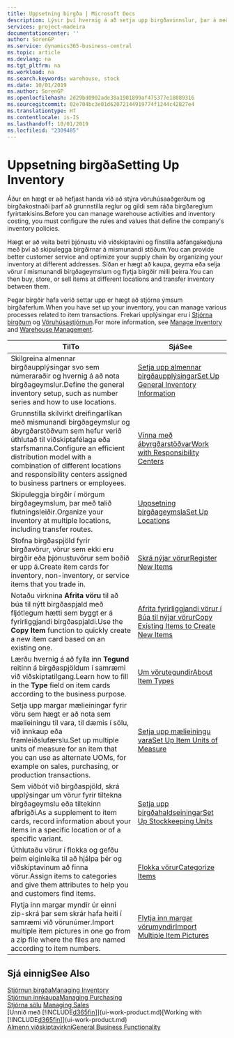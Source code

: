 ```yaml
---
title: Uppsetning birgða | Microsoft Docs
description: Lýsir því hvernig á að setja upp birgðavinnslur, þar á meðal flutningsleiðir og birgðageymslur á borð við vöruhús.
services: project-madeira
documentationcenter: ''
author: SorenGP
ms.service: dynamics365-business-central
ms.topic: article
ms.devlang: na
ms.tgt_pltfrm: na
ms.workload: na
ms.search.keywords: warehouse, stock
ms.date: 10/01/2019
ms.author: SorenGP
ms.openlocfilehash: 2d29bd0902ade38a1901899af475377e18089316
ms.sourcegitcommit: 02e704bc3e01d62072144919774f1244c42827e4
ms.translationtype: HT
ms.contentlocale: is-IS
ms.lasthandoff: 10/01/2019
ms.locfileid: "2309485"
---
```

# <a name="setting-up-inventory"></a><span data-ttu-id="87122-103">Uppsetning birgða</span><span class="sxs-lookup"><span data-stu-id="87122-103">Setting Up Inventory</span></span>
<span data-ttu-id="87122-104">Áður en hægt er að hefjast handa við að stýra vöruhúsaaðgerðum og birgðakostnaði þarf að grunnstilla reglur og gildi sem ráða birgðareglum fyrirtækisins.</span><span class="sxs-lookup"><span data-stu-id="87122-104">Before you can manage warehouse activities and inventory costing, you must configure the rules and values that define the company's inventory policies.</span></span>

<span data-ttu-id="87122-105">Hægt er að veita betri þjónustu við viðskiptavini og fínstilla aðfangakeðjuna með því að skipulegga birgðirnar á mismunandi stöðum.</span><span class="sxs-lookup"><span data-stu-id="87122-105">You can provide better customer service and optimize your supply chain by organizing your inventory at different addresses.</span></span> <span data-ttu-id="87122-106">Síðan er hægt að kaupa, geyma eða selja vörur í mismunandi birgðageymslum og flytja birgðir milli þeirra.</span><span class="sxs-lookup"><span data-stu-id="87122-106">You can then buy, store, or sell items at different locations and transfer inventory between them.</span></span>

<span data-ttu-id="87122-107">Þegar birgðir hafa verið settar upp er hægt að stjórna ýmsum birgðaferlum.</span><span class="sxs-lookup"><span data-stu-id="87122-107">When you have set up your inventory, you can manage various processes related to item transactions.</span></span> <span data-ttu-id="87122-108">Frekari upplýsingar eru í [Stjórna birgðum](inventory-manage-inventory.md) og [Vöruhúsastjórnun](warehouse-manage-warehouse.md).</span><span class="sxs-lookup"><span data-stu-id="87122-108">For more information, see [Manage Inventory](inventory-manage-inventory.md) and [Warehouse Management](warehouse-manage-warehouse.md).</span></span>

| <span data-ttu-id="87122-109">Til</span><span class="sxs-lookup"><span data-stu-id="87122-109">To</span></span> | <span data-ttu-id="87122-110">Sjá</span><span class="sxs-lookup"><span data-stu-id="87122-110">See</span></span> |
| --- | --- |
| <span data-ttu-id="87122-111">Skilgreina almennar birgðaupplýsingar svo sem númeraraðir og hvernig á að nota birgðageymslur.</span><span class="sxs-lookup"><span data-stu-id="87122-111">Define the general inventory setup, such as number series and how to use locations.</span></span> |[<span data-ttu-id="87122-112">Setja upp almennar birgðaupplýsingar</span><span class="sxs-lookup"><span data-stu-id="87122-112">Set Up General Inventory Information</span></span>](inventory-how-setup-general.md) |
|<span data-ttu-id="87122-113">Grunnstilla skilvirkt dreifingarlíkan með mismunandi birgðageymslur og ábyrgðarstöðvum sem hefur verið úthlutað til viðskiptafélaga eða starfsmanna.</span><span class="sxs-lookup"><span data-stu-id="87122-113">Configure an efficient distribution model with a combination of different locations and responsibility centers assigned to business partners or employees.</span></span>|[<span data-ttu-id="87122-114">Vinna með ábyrgðarstöðvar</span><span class="sxs-lookup"><span data-stu-id="87122-114">Work with Responsibility Centers</span></span>](inventory-responsibility-centers.md)|
| <span data-ttu-id="87122-115">Skipuleggja birgðir í mörgum birgðageymslum, þar með talið flutningsleiðir.</span><span class="sxs-lookup"><span data-stu-id="87122-115">Organize your inventory at multiple locations, including transfer routes.</span></span> |[<span data-ttu-id="87122-116">Uppsetning birgðageymsla</span><span class="sxs-lookup"><span data-stu-id="87122-116">Set Up Locations</span></span>](inventory-how-register-new-items.md) |
| <span data-ttu-id="87122-117">Stofna birgðaspjöld fyrir birgðavörur, vörur sem ekki eru birgðir eða þjónustuvörur sem boðið er upp á.</span><span class="sxs-lookup"><span data-stu-id="87122-117">Create item cards for inventory, non-inventory, or service items that you trade in.</span></span> |[<span data-ttu-id="87122-118">Skrá nýjar vörur</span><span class="sxs-lookup"><span data-stu-id="87122-118">Register New Items</span></span>](inventory-how-register-new-items.md) |
|<span data-ttu-id="87122-119">Notaðu virknina **Afrita vöru** til að búa til nýtt birgðaspjald með fljótlegum hætti sem byggt er á fyrirliggjandi birgðaspjaldi.</span><span class="sxs-lookup"><span data-stu-id="87122-119">Use the **Copy Item** function to quickly create a new item card based on an existing one.</span></span>|[<span data-ttu-id="87122-120">Afrita fyrirliggjandi vörur í Búa til nýjar vörur</span><span class="sxs-lookup"><span data-stu-id="87122-120">Copy Existing Items to Create New Items</span></span>](inventory-how-copy-items.md)|
|<span data-ttu-id="87122-121">Lærðu hvernig á að fylla inn **Tegund** reitinn á birgðaspjöldum í samræmi við viðskiptatilgang.</span><span class="sxs-lookup"><span data-stu-id="87122-121">Learn how to fill in the **Type** field on item cards according to the business purpose.</span></span>|[<span data-ttu-id="87122-122">Um vörutegundir</span><span class="sxs-lookup"><span data-stu-id="87122-122">About Item Types</span></span>](inventory-about-item-types.md)|
|<span data-ttu-id="87122-123">Setja upp margar mælieiningar fyrir vöru sem hægt er að nota sem mælieiningu til vara, til dæmis í sölu, við innkaup eða framleiðslufærslu.</span><span class="sxs-lookup"><span data-stu-id="87122-123">Set up multiple units of measure for an item that you can use as alternate UOMs, for example on sales, purchasing, or production transactions.</span></span>|[<span data-ttu-id="87122-124">Setja upp mælieiningu vara</span><span class="sxs-lookup"><span data-stu-id="87122-124">Set Up Item Units of Measure</span></span>](inventory-how-setup-units-of-measure.md)|
|<span data-ttu-id="87122-125">Sem viðbót við birgðaspjöld, skrá upplýsingar um vörur fyrir tiltekna birgðageymslu eða tiltekinn afbrigði.</span><span class="sxs-lookup"><span data-stu-id="87122-125">As a supplement to item cards, record information about your items in a specific location or of a specific variant.</span></span>|[<span data-ttu-id="87122-126">Setja upp birgðahaldseiningar</span><span class="sxs-lookup"><span data-stu-id="87122-126">Set Up Stockkeeping Units</span></span>](inventory-how-to-set-up-stockkeeping-units.md)|
| <span data-ttu-id="87122-127">Úthlutaðu vörur í flokka og gefðu þeim eiginleika til að hjálpa þér og viðskiptavinum að finna vörur.</span><span class="sxs-lookup"><span data-stu-id="87122-127">Assign items to categories and give them attributes to help you and customers find items.</span></span> |[<span data-ttu-id="87122-128">Flokka vörur</span><span class="sxs-lookup"><span data-stu-id="87122-128">Categorize Items</span></span>](inventory-how-categorize-items.md) |
|<span data-ttu-id="87122-129">Flytja inn margar myndir úr einni zip-skrá þar sem skrár hafa heiti í samræmi við vörunúmer.</span><span class="sxs-lookup"><span data-stu-id="87122-129">Import multiple item pictures in one go from a zip file where the files are named according to item numbers.</span></span>|[<span data-ttu-id="87122-130">Flytja inn margar vörumyndir</span><span class="sxs-lookup"><span data-stu-id="87122-130">Import Multiple Item Pictures</span></span>](inventory-how-import-item-pictures.md)|

## <a name="see-also"></a><span data-ttu-id="87122-131">Sjá einnig</span><span class="sxs-lookup"><span data-stu-id="87122-131">See Also</span></span>
[<span data-ttu-id="87122-132">Stjórnun birgða</span><span class="sxs-lookup"><span data-stu-id="87122-132">Managing Inventory</span></span>](inventory-manage-inventory.md)  
[<span data-ttu-id="87122-133">Stjórnun innkaupa</span><span class="sxs-lookup"><span data-stu-id="87122-133">Managing Purchasing</span></span>](purchasing-manage-purchasing.md)  
<span data-ttu-id="87122-134">[Stjórna sölu](sales-manage-sales.md)  </span><span class="sxs-lookup"><span data-stu-id="87122-134">[Managing Sales](sales-manage-sales.md)  </span></span>  
<span data-ttu-id="87122-135">[Unnið með [!INCLUDE[d365fin](includes/d365fin_md.md)]](ui-work-product.md)</span><span class="sxs-lookup"><span data-stu-id="87122-135">[Working with [!INCLUDE[d365fin](includes/d365fin_md.md)]](ui-work-product.md)</span></span>  
[<span data-ttu-id="87122-136">Almenn viðskiptavirkni</span><span class="sxs-lookup"><span data-stu-id="87122-136">General Business Functionality</span></span>](ui-across-business-areas.md)
